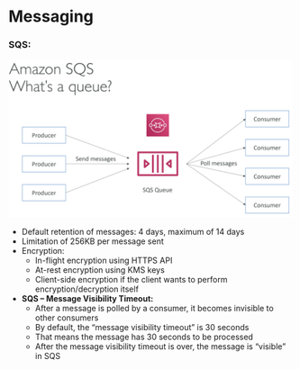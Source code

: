 # Messaging 
### SQS:
![sqs](img/32.png)
- Default retention of messages: 4 days, maximum of 14 days
-  Limitation of 256KB per message sent
- Encryption:
  - In-flight encryption using HTTPS API
  - At-rest encryption using KMS keys
  - Client-side encryption if the client wants to perform encryption/decryption itself
- **SQS – Message Visibility Timeout:**
  -  After a message is polled by a consumer, it becomes invisible to other consumers
  - By default, the “message visibility timeout” is 30 seconds
  - That means the message has 30 seconds to be processed
  - After the message visibility timeout is over, the message is “visible” in SQS
